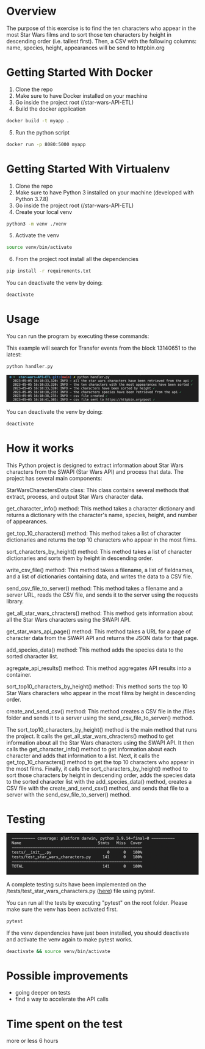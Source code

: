 # Overview
The purpose of this exercise is to find the ten characters who appear in the most Star Wars films and to sort those ten characters by height in descending order (i.e.
tallest first). Then, a CSV with the following columns: name, species, height, appearances will be send to httpbin.org

# Getting Started With Docker
1.	Clone the repo
2.  Make sure to have Docker installed on your machine
3.  Go inside the project root (/star-wars-API-ETL)
4.  Build the docker application
```bash
docker build -t myapp .
```
5.  Run the python script
```bash
docker run -p 8080:5000 myapp
```

# Getting Started With Virtualenv

1.	Clone the repo
2.  Make sure to have Python 3 installed on your machine (developed with Python 3.7.8)
3.  Go inside the project root (/star-wars-API-ETL)
4.  Create your local venv
```bash
python3 -m venv ./venv
```
5.  Activate the venv
```bash
source venv/bin/activate
```
6.	From the project root install all the dependencies
```bash
pip install -r requirements.txt
```

You can deactivate the venv by doing:
```bash
deactivate
```

# Usage

You can run the program by executing these commands:

This example will search for Transfer events from the block 13140651 to the latest:
```bash
python handler.py
```

![alt text](/files/img/process.png)


You can deactivate the venv by doing:
```bash
deactivate
```

# How it works

This Python project is designed to extract information about Star Wars characters from the SWAPI (Star Wars API) and process that data. The project has several main components:

StarWarsCharactersData class: This class contains several methods that extract, process, and output Star Wars character data.

get_character_info() method: This method takes a character dictionary and returns a dictionary with the character's name, species, height, and number of appearances.

get_top_10_characters() method: This method takes a list of character dictionaries and returns the top 10 characters who appear in the most films.

sort_characters_by_height() method: This method takes a list of character dictionaries and sorts them by height in descending order.

write_csv_file() method: This method takes a filename, a list of fieldnames, and a list of dictionaries containing data, and writes the data to a CSV file.

send_csv_file_to_server() method: This method takes a filename and a server URL, reads the CSV file, and sends it to the server using the requests library.

get_all_star_wars_chracters() method: This method gets information about all the Star Wars characters using the SWAPI API.

get_star_wars_api_page() method: This method takes a URL for a page of character data from the SWAPI API and returns the JSON data for that page.

add_species_data() method: This method adds the species data to the sorted character list.

agregate_api_results() method: This method aggregates API results into a container.

sort_top10_characters_by_height() method: This method sorts the top 10 Star Wars characters who appear in the most films by height in descending order.

create_and_send_csv() method: This method creates a CSV file in the /files folder and sends it to a server using the send_csv_file_to_server() method.

The sort_top10_characters_by_height() method is the main method that runs the project. It calls the get_all_star_wars_chracters() method to get information about all the Star Wars characters using the SWAPI API. It then calls the get_character_info() method to get information about each character and adds that information to a list. Next, it calls the get_top_10_characters() method to get the top 10 characters who appear in the most films. Finally, it calls the sort_characters_by_height() method to sort those characters by height in descending order, adds the species data to the sorted character list with the add_species_data() method, creates a CSV file with the create_and_send_csv() method, and sends that file to a server with the send_csv_file_to_server() method.

# Testing

![alt text](/files/img/coverage.png)

A complete testing suits have been implemented on the /tests/test_star_wars_characters.py ([here](https://github.com/SkyzoNams/star-wars-API-ETL/tests/test_star_wars_characters.py)) file using pytest.

You can run all the tests by executing "pytest" on the root folder. Please make sure the venv has been activated first.
```bash
pytest
```

If the venv dependencies have just been installed, you should deactivate and activate the venv again to make pytest works.
```bash
deactivate && source venv/bin/activate
```

# Possible improvements
- going deeper on tests
- find a way to accelerate the API calls

# Time spent on the test
more or less 6 hours

